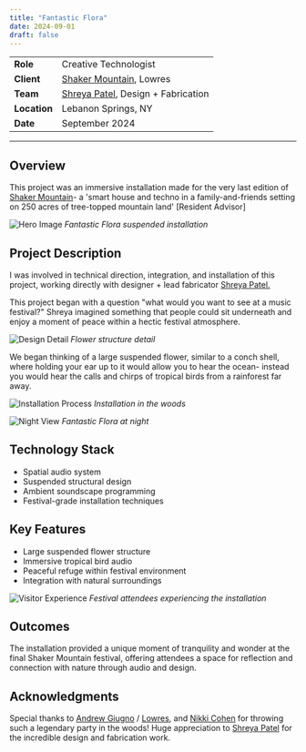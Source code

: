```yaml
---
title: "Fantastic Flora"
date: 2024-09-01
draft: false
---
```


| | |
|---|---|
| **Role** | Creative Technologist |
| **Client** | [Shaker Mountain](https://ra.co/promoters/80563), Lowres |
| **Team** | [Shreya Patel](https://barkframeworks.com/employee-owner-spotlight-shreya-patel/), Design + Fabrication |
| **Location** | Lebanon Springs, NY |
| **Date** | September 2024 |

---

## Overview

This project was an immersive installation made for the very last edition of [Shaker Mountain](https://ra.co/promoters/80563)- a 'smart house and techno in a family-and-friends setting on 250 acres of tree-topped mountain land' [Resident Advisor]

![Hero Image](/images/projects/fantastic-flora/hero.jpg)
*Fantastic Flora suspended installation*

## Project Description

I was involved in technical direction, integration, and installation of this project, working directly with designer + lead fabricator [Shreya Patel.](https://barkframeworks.com/employee-owner-spotlight-shreya-patel/)

This project began with a question "what would you want to see at a music festival?" Shreya imagined something that people could sit underneath and enjoy a moment of peace within a hectic festival atmosphere.

![Design Detail](/images/projects/fantastic-flora/detail-1.jpg)
*Flower structure detail*

We began thinking of a large suspended flower, similar to a conch shell, where holding your ear up to it would allow you to hear the ocean- instead you would hear the calls and chirps of tropical birds from a rainforest far away.

![Installation Process](/images/projects/fantastic-flora/installation.jpg)
*Installation in the woods*

![Night View](/images/projects/fantastic-flora/night-view.jpg)
*Fantastic Flora at night*

## Technology Stack

- Spatial audio system
- Suspended structural design
- Ambient soundscape programming
- Festival-grade installation techniques

## Key Features

- Large suspended flower structure
- Immersive tropical bird audio
- Peaceful refuge within festival environment
- Integration with natural surroundings

![Visitor Experience](/images/projects/fantastic-flora/experience.jpg)
*Festival attendees experiencing the installation*

## Outcomes

The installation provided a unique moment of tranquility and wonder at the final Shaker Mountain festival, offering attendees a space for reflection and connection with nature through audio and design.

## Acknowledgments

Special thanks to [Andrew Giugno](https://www.linkedin.com/in/andrewgiugno) / [Lowres](https://lowres.co/), and [Nikki Cohen](https://www.nikki-cohen.com/about) for throwing such a legendary party in the woods! Huge appreciation to [Shreya Patel](https://barkframeworks.com/employee-owner-spotlight-shreya-patel/) for the incredible design and fabrication work.
